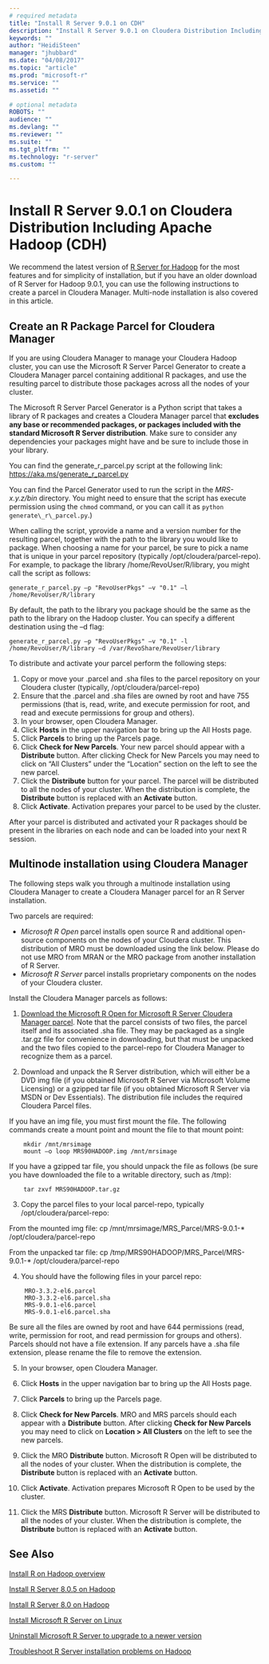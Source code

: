 ```yaml
---
# required metadata
title: "Install R Server 9.0.1 on CDH"
description: "Install R Server 9.0.1 on Cloudera Distribution Including Apache Hadoop (CDH)."
keywords: ""
author: "HeidiSteen"
manager: "jhubbard"
ms.date: "04/08/2017"
ms.topic: "article"
ms.prod: "microsoft-r"
ms.service: ""
ms.assetid: ""

# optional metadata
ROBOTS: ""
audience: ""
ms.devlang: ""
ms.reviewer: ""
ms.suite: ""
ms.tgt_pltfrm: ""
ms.technology: "r-server"
ms.custom: ""

---
```


# Install R Server 9.0.1 on Cloudera Distribution Including Apache Hadoop (CDH)

We recommend the latest version of [R Server for Hadoop](r-server-install-cloudera.md) for the most features and for simplicity of installation, but if you have an older download of R Server for Hadoop 9.0.1, you can use the following instructions to create a parcel in Cloudera Manager. Multi-node installation is also covered in this article.

## Create an R Package Parcel for Cloudera Manager

If you are using Cloudera Manager to manage your Cloudera Hadoop cluster, you can use the Microsoft R Server Parcel Generator to create a Cloudera Manager parcel containing additional R packages, and use the resulting parcel to distribute those packages across all the nodes of your cluster.

The Microsoft R Server Parcel Generator is a Python script that takes a library of R packages and creates a Cloudera Manager parcel that **excludes any base or recommended packages, or packages included with the standard Microsoft R Server distribution**. Make sure to consider any dependencies your packages might have and be sure to include those in your library. 

You can find the generate_r_parcel.py script at the following link: https://aka.ms/generate_r_parcel.py

You can find the Parcel Generator used to run the script in the *MRS-x.y.z/bin* directory. You might need to ensure that the script has execute permission using the `chmod` command, or you can call it as `python generate\_r\_parcel.py`.)

When calling the script, yprovide a name and a version number for the resulting parcel, together with the path to the library you would like to package. When choosing a name for your parcel, be sure to pick a name that is unique in your parcel repository (typically /opt/cloudera/parcel-repo). For example, to package the library /home/RevoUser/R/library, you might call the script as follows:

	generate_r_parcel.py –p "RevoUserPkgs" –v "0.1" –l /home/RevoUser/R/library

By default, the path to the library you package should be the same as the path to the library on the Hadoop cluster. You can specify a different destination using the –d flag:

	generate_r_parcel.py –p "RevoUserPkgs" –v "0.1" -l /home/RevoUser/R/library –d /var/RevoShare/RevoUser/library

To distribute and activate your parcel perform the following steps:

1.  Copy or move your .parcel and .sha files to the parcel repository on your Cloudera cluster (typically, /opt/cloudera/parcel-repo)
2.  Ensure that the .parcel and .sha files are owned by root and have 755 permissions (that is, read, write, and execute permission for root, and read and execute permissions for group and others).
3.  In your browser, open Cloudera Manager.
4.  Click **Hosts** in the upper navigation bar to bring up the All Hosts page.
5.  Click **Parcels** to bring up the Parcels page.
6.  Click **Check for New Parcels**. Your new parcel should appear with a **Distribute** button. After clicking Check for New Parcels you may need to click on “All Clusters” under the “Location” section on the left to see the new parcel.
7.  Click the **Distribute** button for your parcel. The parcel will be distributed to all the nodes of your cluster. When the distribution is complete, the **Distribute** button is replaced with an **Activate** button.
8.  Click **Activate**. Activation prepares your parcel to be used by the cluster.

After your parcel is distributed and activated your R packages should be present in the libraries on each node and can be loaded into your next R session.

## Multinode installation using Cloudera Manager

The following steps walk you through a multinode installation using Cloudera Manager to create a Cloudera Manager parcel for an R Server installation.

Two parcels are required:

- *Microsoft R Open* parcel installs open source R and additional open-source components on the nodes of your Cloudera cluster. This distribution of MRO must be downloaded using the link below. Please do not use MRO from MRAN or the MRO package from another installation of R Server.
- *Microsoft R Server* parcel installs proprietary components on the nodes of your Cloudera cluster.

Install the Cloudera Manager parcels as follows:

1. [Download the Microsoft R Open for Microsoft R Server Cloudera Manager parcel](https://rserverdistribution.azureedge.net/production/MRO/3.3.2/485/1033/f9644b5c602b4479bcdaa88d55cdd977/MRO-3.3.2-Cloudera.tar.gz). Note that the parcel consists of two files, the parcel itself and its associated .sha file. They may be packaged as a single .tar.gz file for convenience in downloading, but that must be unpacked and the two files copied to the parcel-repo for Cloudera Manager to recognize them as a parcel.

2. Download and unpack the R Server distribution, which will either be a DVD img file (if you obtained Microsoft R Server via Microsoft Volume Licensing) or a gzipped tar file (if you obtained Microsoft R Server via MSDN or Dev Essentials). The distribution file includes the required Cloudera Parcel files.

  If you have an img file, you must first mount the file. The following commands create a mount point and mount the file to that mount point:

		mkdir /mnt/mrsimage
		mount –o loop MRS90HADOOP.img /mnt/mrsimage

  If you have a gzipped tar file, you should unpack the file as follows (be sure you have downloaded the file to a writable directory, such as /tmp):

		tar zxvf MRS90HADOOP.tar.gz

3. Copy the parcel files to your local parcel-repo, typically /opt/cloudera/parcel-repo:

  From the mounted img file:
		cp /mnt/mrsimage/MRS_Parcel/MRS-9.0.1-* /opt/cloudera/parcel-repo

  From the unpacked tar file:
		cp /tmp/MRS90HADOOP/MRS_Parcel/MRS-9.0.1-* /opt/cloudera/parcel-repo
 
4. You should have the following files in your parcel repo:

		MRO-3.3.2-el6.parcel
		MRO-3.3.2-el6.parcel.sha
		MRS-9.0.1-el6.parcel
		MRS-9.0.1-el6.parcel.sha

  Be sure all the files are owned by root and have 644 permissions (read, write, permission for root, and read permission for groups and others). Parcels should not have a file extension. If any parcels have a .sha file extension, please rename the file to remove the extension.

5. In your browser, open Cloudera Manager.

6. Click **Hosts** in the upper navigation bar to bring up the All Hosts page.

7. Click **Parcels** to bring up the Parcels page.

8. Click **Check for New Parcels**. MRO and MRS parcels should each appear with a **Distribute** button. After clicking **Check for New Parcels** you may need to click on **Location > All Clusters** on the left to see the new parcels.

9. Click the MRO **Distribute** button. Microsoft R Open will be distributed to all the nodes of your cluster. When the distribution is complete, the **Distribute** button is replaced with an **Activate** button.

10. Click **Activate**. Activation prepares Microsoft R Open to be used by the cluster.

11. Click the MRS **Distribute** button. Microsoft R Server will be distributed to all the nodes of your cluster. When the distribution is complete, the **Distribute** button is replaced with an **Activate** button.



## See Also

[Install R on Hadoop overview](r-server-install-hadoop.md)

[Install R Server 8.0.5 on Hadoop](r-server-install-hadoop-805.md)

[Install R Server 8.0 on Hadoop](r-server-install-hadoop-800.md)

[Install Microsoft R Server on Linux](../rserver-install-linux-server.md)

[Uninstall Microsoft R Server to upgrade to a newer version](../rserver-install-uninstall-upgrade.md)

[Troubleshoot R Server installation problems on Hadoop](r-server-install-hadoop-troubleshoot.md)
